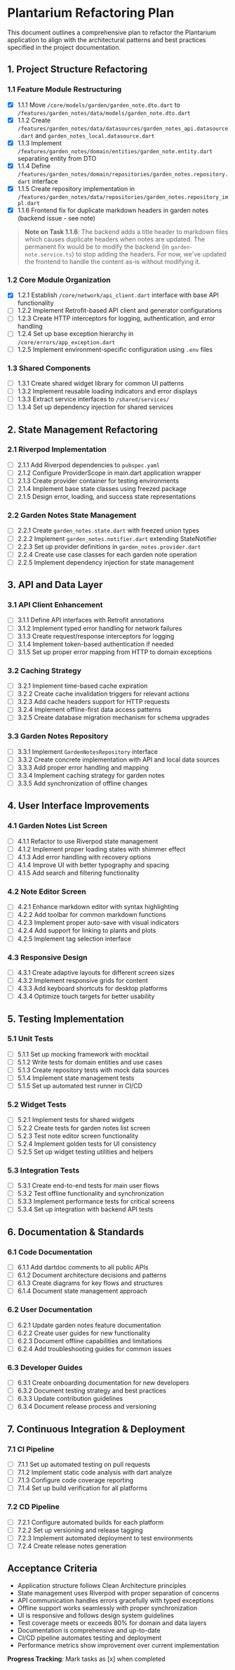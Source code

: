 # Plantarium Refactoring Plan

This document outlines a comprehensive plan to refactor the Plantarium application to align with the architectural patterns and best practices specified in the project documentation.

## 1. Project Structure Refactoring

### 1.1 Feature Module Restructuring

- [x] 1.1.1 Move `/core/models/garden/garden_note.dto.dart` to `/features/garden_notes/data/models/garden_note.dto.dart`
- [x] 1.1.2 Create `/features/garden_notes/data/datasources/garden_notes_api.datasource.dart` and `garden_notes_local.datasource.dart`
- [x] 1.1.3 Implement `/features/garden_notes/domain/entities/garden_note.entity.dart` separating entity from DTO
- [x] 1.1.4 Define `/features/garden_notes/domain/repositories/garden_notes.repository.dart` interface
- [x] 1.1.5 Create repository implementation in `/features/garden_notes/data/repositories/garden_notes.repository_impl.dart`
- [x] 1.1.6 Frontend fix for duplicate markdown headers in garden notes (backend issue - see note)

> **Note on Task 1.1.6**: The backend adds a title header to markdown files which causes duplicate headers when notes are updated. The permanent fix would be to modify the backend (in `garden-note.service.ts`) to stop adding the headers. For now, we've updated the frontend to handle the content as-is without modifying it.

### 1.2 Core Module Organization

- [x] 1.2.1 Establish `/core/network/api_client.dart` interface with base API functionality
- [ ] 1.2.2 Implement Retrofit-based API client and generator configurations
- [ ] 1.2.3 Create HTTP interceptors for logging, authentication, and error handling
- [ ] 1.2.4 Set up base exception hierarchy in `/core/errors/app_exception.dart`
- [ ] 1.2.5 Implement environment-specific configuration using `.env` files

### 1.3 Shared Components

- [ ] 1.3.1 Create shared widget library for common UI patterns
- [ ] 1.3.2 Implement reusable loading indicators and error displays
- [ ] 1.3.3 Extract service interfaces to `/shared/services/`
- [ ] 1.3.4 Set up dependency injection for shared services

## 2. State Management Refactoring

### 2.1 Riverpod Implementation

- [ ] 2.1.1 Add Riverpod dependencies to `pubspec.yaml`
- [ ] 2.1.2 Configure ProviderScope in main.dart application wrapper
- [ ] 2.1.3 Create provider container for testing environments
- [ ] 2.1.4 Implement base state classes using freezed package
- [ ] 2.1.5 Design error, loading, and success state representations

### 2.2 Garden Notes State Management

- [ ] 2.2.1 Create `garden_notes.state.dart` with freezed union types
- [ ] 2.2.2 Implement `garden_notes.notifier.dart` extending StateNotifier
- [ ] 2.2.3 Set up provider definitions in `garden_notes.provider.dart`
- [ ] 2.2.4 Create use case classes for each garden note operation
- [ ] 2.2.5 Implement dependency injection for state management

## 3. API and Data Layer

### 3.1 API Client Enhancement

- [ ] 3.1.1 Define API interfaces with Retrofit annotations
- [ ] 3.1.2 Implement typed error handling for network failures
- [ ] 3.1.3 Create request/response interceptors for logging
- [ ] 3.1.4 Implement token-based authentication if needed
- [ ] 3.1.5 Set up proper error mapping from HTTP to domain exceptions

### 3.2 Caching Strategy

- [ ] 3.2.1 Implement time-based cache expiration
- [ ] 3.2.2 Create cache invalidation triggers for relevant actions
- [ ] 3.2.3 Add cache headers support for HTTP requests
- [ ] 3.2.4 Implement offline-first data access patterns
- [ ] 3.2.5 Create database migration mechanism for schema upgrades

### 3.3 Garden Notes Repository

- [ ] 3.3.1 Implement `GardenNotesRepository` interface
- [ ] 3.3.2 Create concrete implementation with API and local data sources
- [ ] 3.3.3 Add proper error handling and mapping
- [ ] 3.3.4 Implement caching strategy for garden notes
- [ ] 3.3.5 Add synchronization of offline changes

## 4. User Interface Improvements

### 4.1 Garden Notes List Screen

- [ ] 4.1.1 Refactor to use Riverpod state management
- [ ] 4.1.2 Implement proper loading states with shimmer effect
- [ ] 4.1.3 Add error handling with recovery options
- [ ] 4.1.4 Improve UI with better typography and spacing
- [ ] 4.1.5 Add search and filtering functionality

### 4.2 Note Editor Screen

- [ ] 4.2.1 Enhance markdown editor with syntax highlighting
- [ ] 4.2.2 Add toolbar for common markdown functions
- [ ] 4.2.3 Implement proper auto-save with visual indicators
- [ ] 4.2.4 Add support for linking to plants and plots
- [ ] 4.2.5 Implement tag selection interface

### 4.3 Responsive Design

- [ ] 4.3.1 Create adaptive layouts for different screen sizes
- [ ] 4.3.2 Implement responsive grids for content
- [ ] 4.3.3 Add keyboard shortcuts for desktop platforms
- [ ] 4.3.4 Optimize touch targets for better usability

## 5. Testing Implementation

### 5.1 Unit Tests

- [ ] 5.1.1 Set up mocking framework with mocktail
- [ ] 5.1.2 Write tests for domain entities and use cases
- [ ] 5.1.3 Create repository tests with mock data sources
- [ ] 5.1.4 Implement state management tests
- [ ] 5.1.5 Set up automated test runner in CI/CD

### 5.2 Widget Tests

- [ ] 5.2.1 Implement tests for shared widgets
- [ ] 5.2.2 Create tests for garden notes list screen
- [ ] 5.2.3 Test note editor screen functionality
- [ ] 5.2.4 Implement golden tests for UI consistency
- [ ] 5.2.5 Set up widget testing utilities and helpers

### 5.3 Integration Tests

- [ ] 5.3.1 Create end-to-end tests for main user flows
- [ ] 5.3.2 Test offline functionality and synchronization
- [ ] 5.3.3 Implement performance tests for critical screens
- [ ] 5.3.4 Set up integration with backend API tests

## 6. Documentation & Standards

### 6.1 Code Documentation

- [ ] 6.1.1 Add dartdoc comments to all public APIs
- [ ] 6.1.2 Document architecture decisions and patterns
- [ ] 6.1.3 Create diagrams for key flows and structures
- [ ] 6.1.4 Document state management approach

### 6.2 User Documentation

- [ ] 6.2.1 Update garden notes feature documentation
- [ ] 6.2.2 Create user guides for new functionality
- [ ] 6.2.3 Document offline capabilities and limitations
- [ ] 6.2.4 Add troubleshooting guides for common issues

### 6.3 Developer Guides

- [ ] 6.3.1 Create onboarding documentation for new developers
- [ ] 6.3.2 Document testing strategy and best practices
- [ ] 6.3.3 Update contribution guidelines
- [ ] 6.3.4 Document release process and versioning

## 7. Continuous Integration & Deployment

### 7.1 CI Pipeline

- [ ] 7.1.1 Set up automated testing on pull requests
- [ ] 7.1.2 Implement static code analysis with dart analyze
- [ ] 7.1.3 Configure code coverage reporting
- [ ] 7.1.4 Set up build verification for all platforms

### 7.2 CD Pipeline

- [ ] 7.2.1 Configure automated builds for each platform
- [ ] 7.2.2 Set up versioning and release tagging
- [ ] 7.2.3 Implement automated deployment to test environments
- [ ] 7.2.4 Create release notes generation

## Acceptance Criteria

- Application structure follows Clean Architecture principles
- State management uses Riverpod with proper separation of concerns
- API communication handles errors gracefully with typed exceptions
- Offline support works seamlessly with proper synchronization
- UI is responsive and follows design system guidelines
- Test coverage meets or exceeds 80% for domain and data layers
- Documentation is comprehensive and up-to-date
- CI/CD pipeline automates testing and deployment
- Performance metrics show improvement over current implementation

**Progress Tracking**: Mark tasks as [x] when completed 
